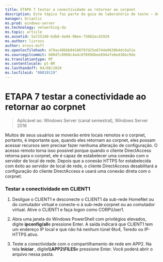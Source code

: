 ```yaml
---
title: ETAPA 7 testar a conectividade ao retornar ao corpnet
description: Este tópico faz parte do guia de laboratório de teste – demonstre o DirectAccess em um cluster com o NLB do Windows para Windows Server 2016
manager: brianlic
ms.prod: windows-server
ms.technology: networking-da
ms.topic: article
ms.assetid: 5a7252d0-6db8-4a9d-98ee-75082ecd2929
ms.author: lizross
author: eross-msft
ms.openlocfilehash: 479ac48bbb04186f97d25e6744e8630b4dc6a51e
ms.sourcegitcommit: b00d7c8968c4adc8f699dbee694afe6ed36bc9de
ms.translationtype: MT
ms.contentlocale: pt-BR
ms.lasthandoff: 04/08/2020
ms.locfileid: "80819119"
---
```

# <a name="step-7-test-connectivity-when-returning-to-the-corpnet"></a>ETAPA 7 testar a conectividade ao retornar ao corpnet

>Aplicável ao: Windows Server (canal semestral), Windows Server 2016

Muitos de seus usuários se moverão entre locais remotos e o corpnet, portanto, é importante que, quando eles retornam ao corpnet, eles possam acessar recursos sem precisar fazer nenhuma alteração de configuração. O acesso remoto torna isso possível porque quando o cliente DirectAccess retorna para o corpnet, ele é capaz de estabelecer uma conexão com o servidor de local de rede. Depois que a conexão HTTPS for estabelecida com êxito ao servidor de local de rede, o cliente DirectAccess desabilitará a configuração do cliente DirectAccess e usará uma conexão direta com o corpnet.  
  
### <a name="test-connectivity-on-client1"></a>Testar a conectividade em CLIENT1  
  
1. Desligue o CLIENT1 e desconecte o CLIENT1 da sub-rede HomeNet ou do comutador virtual e conecte-o à sub-rede corpnet ou ao comutador virtual. Ative o CLIENT1 e faça logon como CORP\User1.  
  
2. Abra uma janela do Windows PowerShell com privilégios elevados, digite **ipconfig/all**e pressione Enter. A saída indicará que CLIENT1 tem um endereço IP local e que não há nenhum túnel 6to4, Teredo ou IP-HTTPS ativo.  
  
3. Teste a conectividade com o compartilhamento de rede em APP2. Na tela **Iniciar** , digite<strong>\\\APP2\FILES</strong>e pressione Enter. Você poderá abrir o arquivo nessa pasta.  
  


